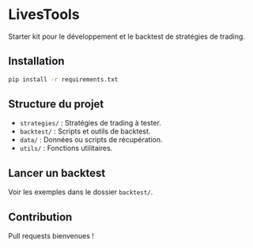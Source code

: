 # LivesTools

Starter kit pour le développement et le backtest de stratégies de trading.

## Installation

```bash
pip install -r requirements.txt
```

## Structure du projet

- `strategies/` : Stratégies de trading à tester.
- `backtest/` : Scripts et outils de backtest.
- `data/` : Données ou scripts de récupération.
- `utils/` : Fonctions utilitaires.

## Lancer un backtest

Voir les exemples dans le dossier `backtest/`.

## Contribution

Pull requests bienvenues !